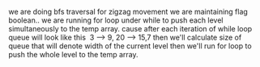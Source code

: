 we are doing bfs traversal for zigzag movement we are maintaining flag boolean..
we are running for loop under while to push each level simultaneously to the temp array.
cause after each iteration of while loop queue will look like this
​
3 --> 9, 20 --> 15,7
then we'll calculate size of queue that will denote width of the current level then we'll run for loop to push the whole level to the temp array.